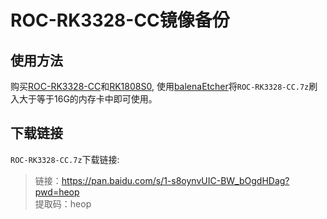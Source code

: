 # ROC-RK3328-CC镜像备份
## 使用方法
购买[ROC-RK3328-CC](https://www.t-firefly.com/product/rocrk3328cc.html)和[RK1808S0](https://t.rock-chips.com/portal.php?mod=view&aid=28), 使用[balenaEtcher](https://www.balena.io/etcher/)将`ROC-RK3328-CC.7z`刷入大于等于16G的内存卡中即可使用。  

## 下载链接
`ROC-RK3328-CC.7z`下载链接:  
> 链接：https://pan.baidu.com/s/1-s8oynvUIC-BW_bOgdHDag?pwd=heop  
> 提取码：heop